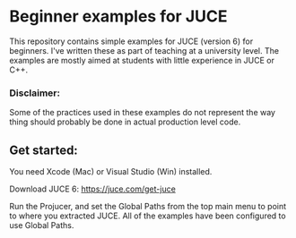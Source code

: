 # Beginner examples for JUCE

This repository contains simple examples for JUCE (version 6) for beginners. I've written these as part of teaching at a university level. The examples are mostly aimed at students with little experience in JUCE or C++.

### Disclaimer:
Some of the practices used in these examples do not represent the way thing should probably be done in actual production level code.

## Get started:

You need Xcode (Mac) or Visual Studio (Win) installed.

Download JUCE 6:
https://juce.com/get-juce

Run the Projucer, and set the Global Paths from the top main menu to point to where you extracted JUCE. All of the examples have been configured to use Global Paths.
